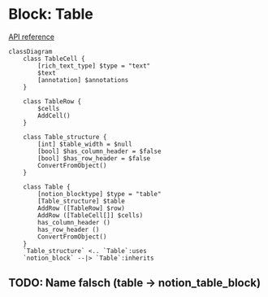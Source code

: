 # Block: Table

[API reference](https://developers.notion.com/reference/block#table)

```mermaid
classDiagram
    class TableCell {
        [rich_text_type] $type = "text"
        $text
        [annotation] $annotations
    }

    class TableRow {
        $cells
        AddCell()
    }

    class Table_structure {
        [int] $table_width = $null
        [bool] $has_column_header = $false
        [bool] $has_row_header = $false
        ConvertFromObject()
    }
    
    class Table {
        [notion_blocktype] $type = "table"
        [Table_structure] $table
        AddRow ([TableRow] $row)
        AddRow ([TableCell[]] $cells)
        has_column_header ()
        has_row_header ()
        ConvertFromObject()
    }
    `Table_structure` <.. `Table`:uses
    `notion_block` --|> `Table`:inherits

```
## TODO: Name falsch (table -> notion_table_block)
